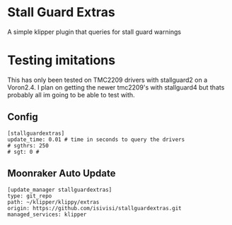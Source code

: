 # Stall Guard Extras
A simple klipper plugin that queries for stall guard warnings

# Testing imitations
This has only been tested on TMC2209 drivers with stallguard2 on a Voron2.4. I plan on getting the newer tmc2209's with stallguard4 but thats probably all im going to be able to test with.

## Config
```
[stallguardextras]
update_time: 0.01 # time in seconds to query the drivers
# sgthrs: 250
# sgt: 0 #
```

## Moonraker Auto Update
```
[update_manager stallguardextras]
type: git_repo
path: ~/klipper/klippy/extras
origin: https://github.com/isivisi/stallguardextras.git
managed_services: klipper
```